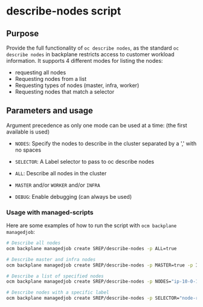 # describe-nodes script

## Purpose

Provide the full functionality of `oc describe nodes`, as the standard `oc describe nodes` in backplane restricts access to customer workload information.
It supports 4 different modes for listing the nodes: 
* requesting all nodes
* Requesting nodes from a list
* Requesting types of nodes (master, infra, worker)
* Requesting nodes that match a selector

## Parameters and usage

Argument precedence as only one mode can be used at a time: (the first available is used)
* `NODES`: Specify the nodes to describe in the cluster separated by a ',' with no spaces
* `SELECTOR`: A Label selector to pass to oc describe nodes
* `ALL`: Describe all nodes in the cluster
* `MASTER` and/or `WORKER` and/or `INFRA`

* `DEBUG`: Enable debugging (can always be used)

### Usage with managed-scripts

Here are some examples of how to run the script with `ocm backplane managedjob`:

```bash
# Describe all nodes
ocm backplane managedjob create SREP/describe-nodes -p ALL=true

# Describe master and infra nodes
ocm backplane managedjob create SREP/describe-nodes -p MASTER=true -p INFRA=true

# Describe a list of specified nodes
ocm backplane managedjob create SREP/describe-nodes -p NODES="ip-10-0-137-48.us-east-2.compute.internal,ip-10-0-135-110.us-east-2.compute.internal" 

# Describe nodes with a specific label
ocm backplane managedjob create SREP/describe-nodes -p SELECTOR="node-role.kubernetes.io/infra"
```